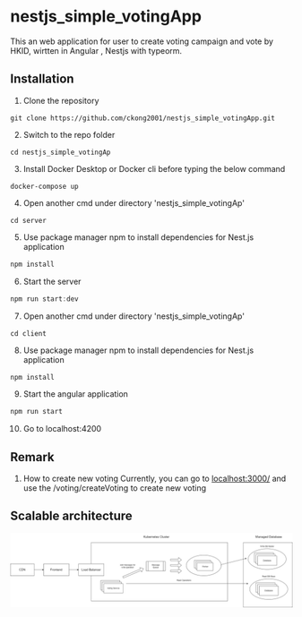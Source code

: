 # nestjs_simple_votingApp

This an web application for user to create voting campaign and vote by HKID, wirtten in Angular , Nestjs with typeorm.

## Installation

1. Clone the repository 
```git
git clone https://github.com/ckong2001/nestjs_simple_votingApp.git
```

2. Switch to the repo folder 
```
cd nestjs_simple_votingAp
```

3. Install Docker Desktop or Docker cli
before typing the below command
```docker
docker-compose up
```

4. Open another cmd under directory 'nestjs_simple_votingAp' 
```
cd server
```
5. Use package manager npm to install dependencies for Nest.js application

``` js
npm install
```
6. Start the server 
```js
npm run start:dev
```
7. Open another cmd under directory 'nestjs_simple_votingAp'
```
cd client
```
8. Use package manager npm to install dependencies for Nest.js application  
``` js
npm install
``` 
9. Start the angular application
```js
npm run start
```

10. Go to localhost:4200

## Remark

1. How to create new voting 
Currently, you can go to [localhost:3000/](http://localhost:3000/api/) and use
the /voting/createVoting to create new voting




## Scalable architecture
![image info](/assets/architecture.png)

